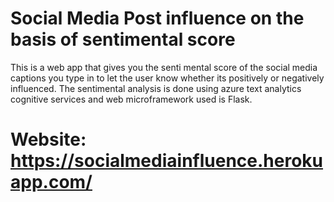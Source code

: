 # Social Media Post influence on the basis of sentimental score
This is a web app that gives you the senti mental score of the social media captions you type in to let the user know whether its positively or negatively influenced. The sentimental analysis is done using azure text analytics cognitive services and web microframework used is Flask.
# Website: https://socialmediainfluence.herokuapp.com/
